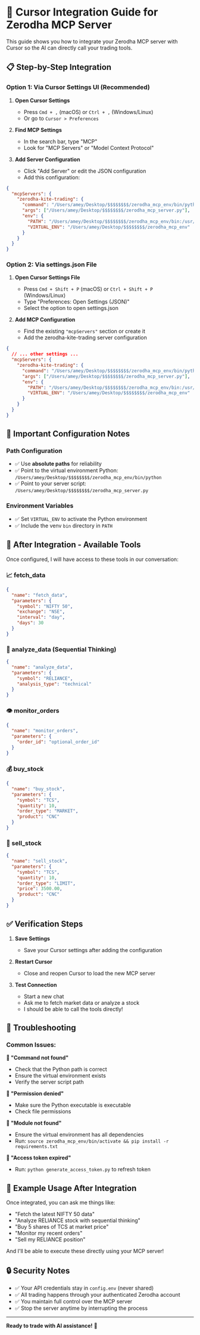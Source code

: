 # 🚀 Cursor Integration Guide for Zerodha MCP Server

This guide shows you how to integrate your Zerodha MCP server with Cursor so the AI can directly call your trading tools.

## 📋 Step-by-Step Integration

### **Option 1: Via Cursor Settings UI (Recommended)**

1. **Open Cursor Settings**
   - Press `Cmd + ,` (macOS) or `Ctrl + ,` (Windows/Linux)
   - Or go to `Cursor > Preferences`

2. **Find MCP Settings**
   - In the search bar, type "MCP"
   - Look for "MCP Servers" or "Model Context Protocol"

3. **Add Server Configuration**
   - Click "Add Server" or edit the JSON configuration
   - Add this configuration:

```json
{
  "mcpServers": {
    "zerodha-kite-trading": {
      "command": "/Users/amey/Desktop/$$$$$$$$/zerodha_mcp_env/bin/python",
      "args": ["/Users/amey/Desktop/$$$$$$$$/zerodha_mcp_server.py"],
      "env": {
        "PATH": "/Users/amey/Desktop/$$$$$$$$/zerodha_mcp_env/bin:/usr/bin:/bin",
        "VIRTUAL_ENV": "/Users/amey/Desktop/$$$$$$$$/zerodha_mcp_env"
      }
    }
  }
}
```

### **Option 2: Via settings.json File**

1. **Open Cursor Settings File**
   - Press `Cmd + Shift + P` (macOS) or `Ctrl + Shift + P` (Windows/Linux)
   - Type "Preferences: Open Settings (JSON)"
   - Select the option to open settings.json

2. **Add MCP Configuration**
   - Find the existing `"mcpServers"` section or create it
   - Add the zerodha-kite-trading server configuration

```json
{
  // ... other settings ...
  "mcpServers": {
    "zerodha-kite-trading": {
      "command": "/Users/amey/Desktop/$$$$$$$$/zerodha_mcp_env/bin/python",
      "args": ["/Users/amey/Desktop/$$$$$$$$/zerodha_mcp_server.py"],
      "env": {
        "PATH": "/Users/amey/Desktop/$$$$$$$$/zerodha_mcp_env/bin:/usr/bin:/bin",
        "VIRTUAL_ENV": "/Users/amey/Desktop/$$$$$$$$/zerodha_mcp_env"
      }
    }
  }
}
```

## 🔧 **Important Configuration Notes**

### **Path Configuration**
- ✅ Use **absolute paths** for reliability
- ✅ Point to the virtual environment Python: `/Users/amey/Desktop/$$$$$$$$/zerodha_mcp_env/bin/python`
- ✅ Point to your server script: `/Users/amey/Desktop/$$$$$$$$/zerodha_mcp_server.py`

### **Environment Variables**
- ✅ Set `VIRTUAL_ENV` to activate the Python environment
- ✅ Include the venv `bin` directory in `PATH`

## 🎯 **After Integration - Available Tools**

Once configured, I will have access to these tools in our conversation:

### **📈 fetch_data**
```json
{
  "name": "fetch_data",
  "parameters": {
    "symbol": "NIFTY 50",
    "exchange": "NSE",
    "interval": "day", 
    "days": 30
  }
}
```

### **🧠 analyze_data** (Sequential Thinking)
```json
{
  "name": "analyze_data", 
  "parameters": {
    "symbol": "RELIANCE",
    "analysis_type": "technical"
  }
}
```

### **👁️ monitor_orders**
```json
{
  "name": "monitor_orders",
  "parameters": {
    "order_id": "optional_order_id"
  }
}
```

### **💰 buy_stock**
```json
{
  "name": "buy_stock",
  "parameters": {
    "symbol": "TCS",
    "quantity": 10,
    "order_type": "MARKET",
    "product": "CNC"
  }
}
```

### **💸 sell_stock**
```json
{
  "name": "sell_stock",
  "parameters": {
    "symbol": "TCS", 
    "quantity": 10,
    "order_type": "LIMIT",
    "price": 3500.00,
    "product": "CNC"
  }
}
```

## ✅ **Verification Steps**

1. **Save Settings**
   - Save your Cursor settings after adding the configuration
   
2. **Restart Cursor**
   - Close and reopen Cursor to load the new MCP server

3. **Test Connection**
   - Start a new chat
   - Ask me to fetch market data or analyze a stock
   - I should be able to call the tools directly!

## 🔧 **Troubleshooting**

### **Common Issues:**

**🚨 "Command not found"**
- Check that the Python path is correct
- Ensure the virtual environment exists
- Verify the server script path

**🚨 "Permission denied"**
- Make sure the Python executable is executable
- Check file permissions

**🚨 "Module not found"**
- Ensure the virtual environment has all dependencies
- Run: `source zerodha_mcp_env/bin/activate && pip install -r requirements.txt`

**🚨 "Access token expired"**
- Run: `python generate_access_token.py` to refresh token

## 🎉 **Example Usage After Integration**

Once integrated, you can ask me things like:

- "Fetch the latest NIFTY 50 data"
- "Analyze RELIANCE stock with sequential thinking"
- "Buy 5 shares of TCS at market price"
- "Monitor my recent orders"
- "Sell my RELIANCE position"

And I'll be able to execute these directly using your MCP server!

## 🔒 **Security Notes**

- ✅ Your API credentials stay in `config.env` (never shared)
- ✅ All trading happens through your authenticated Zerodha account
- ✅ You maintain full control over the MCP server
- ✅ Stop the server anytime by interrupting the process

---

**Ready to trade with AI assistance!** 🚀

